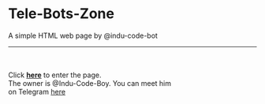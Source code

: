 # Tele-Bots-Zone
A simple HTML web page by @indu-code-bot
<hr>
<br><br>
Click <a href="https://indu-code-boy.github.io/Tele-Bots-Zone/"><b>here</b></a> to enter the page.
<br>
The owner is @Indu-Code-Boy. You can meet him
<br>
on Telegram <a href="https://t.me/II_Catman_Sup_Bot">here</a>
